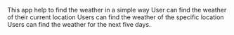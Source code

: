 This app help to find the weather in a simple way
User can find the weather of their current location
Users can find the weather of the specific location
Users can find the weather for the next five days.
